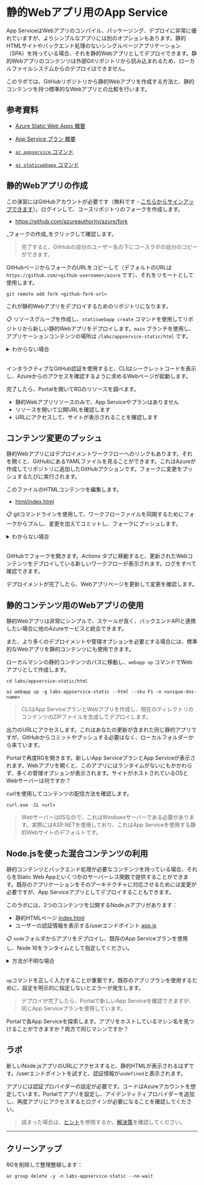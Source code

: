 # 静的Webアプリ用のApp Service

App ServiceはWebアプリのコンパイル、パッケージング、デプロイに非常に優れていますが、よりシンプルなアプリには別のオプションもあります。静的HTMLサイトやバックエンド処理のないシングルページアプリケーション（SPA）を持っている場合、それを静的Webアプリとしてデプロイできます。静的Webアプリのコンテンツは外部Gitリポジトリから読み込まれるため、ローカルファイルシステムからのデプロイはできません。

このラボでは、GitHubリポジトリから静的Webアプリを作成する方法と、静的コンテンツを持つ標準的なWebアプリとの比較を行います。

## 参考資料

- [Azure Static Web Apps 概要](https://learn.microsoft.com/ja-jp/azure/static-web-apps/overview)

- [App Service プラン 概要](https://docs.microsoft.com/ja-jp/azure/app-service/overview-hosting-plans)

- [`az appservice` コマンド](https://docs.microsoft.com/ja-jp/cli/azure/appservice?view=azure-cli-latest)

- [`az staticwebapp` コマンド](https://learn.microsoft.com/ja-jp/cli/azure/staticwebapp?view=azure-cli-latest)

## 静的Webアプリの作成

この演習にはGitHubアカウントが必要です（無料です - [こちらからサインアップできます](https://github.com/signup)）。ログインして、コースリポジトリのフォークを作成します。

- https://github.com/azureauthority/azure/fork

_フォークの作成_をクリックして確認します。

> 完了すると、GitHubの自分のユーザー名の下にコースラボの自分のコピーができます。

GitHubページからフォークのURLをコピーして（デフォルトのURLは `https://github.com/<github-username>/azure` です）、それをリモートとして使用します。


```
git remote add fork <github-fork-url>
```


これが静的Webアプリをデプロイするためのリポジトリになります。

📋 リソースグループを作成し、`staticwebapp create` コマンドを使用してリポジトリから新しい静的Webアプリをデプロイします。`main` ブランチを使用し、アプリケーションコンテンツの場所は `/labs/appservice-static/html` です。

<details>
  <summary>わからない場合</summary>

リソースグループを自分の好きな場所で作成します。


```
az group create -n labs-appservice-static  -l southeastasia --tags courselabs=azure
```


静的Webアプリを作成するためのヘルプテキストを確認します。



```
az staticwebapp create --help
```


GitHubとのインタラクティブなログインオプションがあり、アクセストークンを作成する必要がありません。



```
az staticwebapp create  -g labs-appservice-static --branch main --app-location '/labs/appservice-static/html' --login-with-github -n labsappservicestatices --source <github-fork-url>
```


</details><br/>

インタラクティブなGitHub認証を使用すると、CLIはシークレットコードを表示し、Azureからのアクセスを確認するように求めるWebページが起動します。

完了したら、Portalを開いてRGのリソースを調べます。

- 静的Webアプリリソースのみで、App Serviceやプランはありません
- リソースを開いて公開URLを確認します
- URLにアクセスして、サイトが表示されることを確認します

## コンテンツ変更のプッシュ

静的Webアプリにはデプロイメントワークフローへのリンクもあります。それを開くと、GitHubにあるYAMLファイルを見ることができます。これはAzureが作成してリポジトリに追加したGitHubアクションです。フォークに変更をプッシュするたびに実行されます。

このファイルのHTMLコンテンツを編集します。

- [html/index.html](/labs/appservice-static/html/index.html)

📋 gitコマンドラインを使用して、ワークフローファイルを同期するためにフォークからプルし、変更を加えてコミットし、フォークにプッシュします。

<details>
  <summary>わからない場合</summary>



```
git pull fork main

git add labs/appservice-static/html/index.html

git commit -m 'Update static web app'

git push fork main
```


</details><br/>

GitHubでフォークを開きます。_Actions_ タブに移動すると、更新されたWebコンテンツをデプロイしている新しいワークフローが表示されます。ログをすべて確認できます。

デプロイメントが完了したら、Webアプリページを更新して変更を確認します。

## 静的コンテンツ用のWebアプリの使用

静的Webアプリは非常にシンプルで、スケールが良く、バックエンドAPIと連携したい場合に他のAzureサービスと統合できます。

また、より多くのデプロイメントや管理オプションを必要とする場合には、標準的なWebアプリを静的コンテンツにも使用できます。

ローカルマシンの静的コンテンツのパスに移動し、`webapp up` コマンドでWebアプリとして作成します。



```
cd labs/appservice-static/html 

az webapp up -g labs-appservice-static --html --sku F1 -n <unique-dns-name> 
```


> CLIはApp ServiceプランとWebアプリを作成し、現在のディレクトリのコンテンツのZIPファイルを生成してデプロイします。

出力のURLにアクセスします。これはあなたの更新が含まれた同じ静的アプリですが、GitHubからコミットやプッシュする必要はなく、ローカルフォルダーから来ています。

Portalで再度RGを開きます。新しいApp ServiceプランとApp Serviceが表示されます。Webアプリを開くと、このアプリにはランタイムがないにもかかわらず、多くの管理オプションが表示されます。サイトがホストされているOSとWebサーバーは何ですか？

curlを使用してコンテンツの配信方法を確認します。



```
curl.exe -IL <url>
```

> WebサーバーはIISなので、これはWindowsサーバーである必要があります。実際にはASP.NETを使用しており、これはApp Serviceを使用する静的Webサイトのデフォルトです。

## Node.jsを使った混合コンテンツの利用

静的コンテンツとバックエンド処理が必要なコンテンツを持っている場合、それらをStatic Web Appといくつかのサーバーレス関数で提供することができます。既存のアプリケーションをそのアーキテクチャに対応させるためには変更が必要ですが、App Serviceアプリとしてデプロイすることもできます。

このラボには、2つのコンテンツを公開するNode.jsアプリがあります：

- 静的HTMLページ [index.html](/labs/appservice-static/node/public/index.html)
- ユーザーの認証情報を表示する/userエンドポイント [app.js](/labs/appservice-static/node/app.js)

📋 `node`フォルダからアプリをデプロイし、既存のApp Serviceプランを使用し、Node 16をランタイムとして指定してください。

<details>
  <summary>方法が不明な場合</summary>

Node.jsのランタイムを探すには：



```
az webapp list-runtimes --os Windows
```


プラン名を探します：



```
az appservice plan list -g labs-appservice-static -o table
```

Navigate back to the node folder:

```
cd ../node 
```


新しいWebアプリを作成します - App ServiceプランがWindowsなので、Windows Nodeランタイムを使用する必要があります：



```
az webapp up -g labs-appservice-static --runtime NODE:16LTS --os-type Windows --plan <app-service-plan> -n <unique-dns-name> 
```


</details><br/>

`up`コマンドを正しく入力することが重要です。既存のアプリプランを使用するために、設定を明示的に指定しないとエラーが発生します。

> デプロイが完了したら、Portalで新しいApp Serviceを確認できますが、同じApp Serviceプランを使用しています。

Portalで各App Serviceを探索します。アプリをホストしているマシン名を見つけることができますか？両方で同じマシンですか？

## ラボ

新しいNode.jsアプリのURLにアクセスすると、静的HTMLが表示されるはずです。/userエンドポイントを試すと、認証情報が`undefined`と表示されます。

アプリには認証プロバイダーの設定が必要です。コードはAzureアカウントを想定しています。Portalでアプリを設定し、アイデンティティプロバイダーを追加し、再度アプリにアクセスするとログインが必要になることを確認してください。

> 詰まった場合は、[ヒント](hints.md)を参照するか、[解決策](solution.md)を確認してください。

___

## クリーンアップ

RGを削除して整理整頓します：



```
az group delete -y -n labs-appservice-static --no-wait
```
